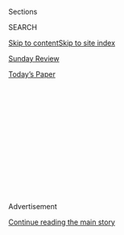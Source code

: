 <div id="app">

<div>

<div>

<div>

<div class="NYTAppHideMasthead css-1q2w90k e1suatyy0">

<div class="section css-ui9rw0 e1suatyy2">

<div class="css-eph4ug er09x8g0">

<div class="css-6n7j50">

</div>

<span class="css-1dv1kvn">Sections</span>

<div class="css-10488qs">

<span class="css-1dv1kvn">SEARCH</span>

</div>

[Skip to content](#site-content)[Skip to site index](#site-index)

</div>

<div id="masthead-section-label" class="css-1wr3we4 eaxe0e00">

[Sunday
Review](https://www.nytimes3xbfgragh.onion/section/opinion/sunday)

</div>

<div class="css-10698na e1huz5gh0">

</div>

</div>

<div id="masthead-bar-one" class="section hasLinks css-15hmgas e1csuq9d3">

<div class="css-uqyvli e1csuq9d0">

</div>

<div class="css-1uqjmks e1csuq9d1">

</div>

<div class="css-9e9ivx">

[](https://myaccount.nytimes3xbfgragh.onion/auth/login?response_type=cookie&client_id=vi)

</div>

<div class="css-1bvtpon e1csuq9d2">

[Today’s
Paper](https://www.nytimes3xbfgragh.onion/section/todayspaper)

</div>

</div>

</div>

</div>

<div data-aria-hidden="false">

<div id="site-content" data-role="main">

<div>

<div class="css-1aor85t" style="opacity:0.000000001;z-index:-1;visibility:hidden">

<div class="css-1hqnpie">

<div class="css-epjblv">

<span class="css-17xtcya">[Sunday
Review](/section/opinion/sunday)</span><span class="css-x15j1o">|</span><span class="css-fwqvlz">The
Soul-Crushing Student
Essay</span>

</div>

<div class="css-k008qs">

<div class="css-1iwv8en">

<span class="css-18z7m18"></span>

<div>

</div>

</div>

<span class="css-1n6z4y">https://nyti.ms/2F3pPI5</span>

<div class="css-1705lsu">

<div class="css-4xjgmj">

<div class="css-4skfbu" data-role="toolbar" data-aria-label="Social Media Share buttons, Save button, and Comments Panel with current comment count" data-testid="share-tools">

  - 
  - 
  - 
  - 
    
    <div class="css-6n7j50">
    
    </div>

  - 

</div>

</div>

</div>

</div>

</div>

</div>

<div id="NYT_TOP_BANNER_REGION" class="css-13pd83m">

</div>

<div id="top-wrapper" class="css-1sy8kpn">

<div id="top-slug" class="css-l9onyx">

Advertisement

</div>

[Continue reading the main
story](#after-top)

<div class="ad top-wrapper" style="text-align:center;height:100%;display:block;min-height:250px">

<div id="top" class="place-ad" data-position="top" data-size-key="top">

</div>

</div>

<div id="after-top">

</div>

</div>

<div id="sponsor-wrapper" class="css-1hyfx7x">

<div id="sponsor-slug" class="css-19vbshk">

Supported by

</div>

[Continue reading the main
story](#after-sponsor)

<div id="sponsor" class="ad sponsor-wrapper" style="text-align:center;height:100%;display:block">

</div>

<div id="after-sponsor">

</div>

</div>

<div class="css-v5btjw etb61u70">

<div class="css-v05ibm etb61u71">

[Opinion](/section/opinion)

</div>

</div>

[On Campus](/column/on-campus "On Campus")

<div class="css-1vkm6nb ehdk2mb0">

# The Soul-Crushing Student Essay

</div>

<div class="css-xt80pu e12qa4dv0">

<div class="css-18e8msd">

<div class="css-vp77d3 epjyd6m0">

<div class="css-1baulvz">

By <span class="css-1baulvz last-byline" itemprop="name">Scott
Korb</span>

<div class="css-8atqhb">

Mr. Korb teaches writing to first-year college students.

</div>

</div>

</div>

  - April 21,
    2018

  - 
    
    <div class="css-4xjgmj">
    
    <div class="css-d8bdto" data-role="toolbar" data-aria-label="Social Media Share buttons, Save button, and Comments Panel with current comment count" data-testid="share-tools">
    
      - 
      - 
      - 
      - 
        
        <div class="css-6n7j50">
        
        </div>
    
      - 
    
    </div>
    
    </div>

</div>

</div>

<div class="css-79elbk" data-testid="photoviewer-wrapper">

<div class="css-z3e15g" data-testid="photoviewer-wrapper-hidden">

</div>

<div class="css-1a48zt4 ehw59r15" data-testid="photoviewer-children">

![<span class="css-cnj6d5 e1z0qqy90" itemprop="copyrightHolder"><span class="css-1ly73wi e1tej78p0">Credit...</span><span><span>Thomas
Paterson</span></span></span>](https://static01.graylady3jvrrxbe.onion/images/2018/04/23/opinion/23Korb/23Korb-articleLarge.jpg?quality=75&auto=webp&disable=upscale)

</div>

</div>

<div class="section meteredContent css-1r7ky0e" name="articleBody" itemprop="articleBody">

<div class="css-1fanzo5 StoryBodyCompanionColumn">

<div class="css-53u6y8">

Last August, as college started up again, I hadn’t quite finished my
beach read, William Finnegan’s “Barbarian Days: A Surfing Life,” so I
brought it to my freshman writing class. I tried reading a few passages
aloud to break the ice. I thought my students might relate to one in
which the writer first wonders about turning his surfing experiences
into something worth reading:

“Our queer devotions, frustrations, little triumphs, and large
peculiarities, plus a few waterfront characters, plus photos, could
probably keep a blog burbling along.”

“What do you make of that?” I asked. “Large peculiarities — what do you
suppose he means?”

Crickets.

Sand I’d smuggled back from California slid from between the pages to my
desk.

Maybe they were wondering what a blog was.

We expect college freshmen to feel at least as comfortable with
self-expression as the burbling bloggers and writers of yesteryear.
Something beyond stylized selfies must populate their social media
streams, after all.

But every year I find that getting them to admit to feeling devoted or
frustrated, to being peculiar in any way (much less in a large way),
verges on impossible. And as someone who has read thousands of student
essays over the past 10 years, few things are more dispiriting — and as
the pages mount, soul-crushing — than those written by 18-year-olds who
can’t see themselves as peculiar.

</div>

</div>

<div class="css-1fanzo5 StoryBodyCompanionColumn">

<div class="css-53u6y8">

But why can’t they?

One reason reveals itself when someone finally asks the clarifying
question: “Do you mean we can write with the word ‘I’?”

The class looks up in wonder. This happens every semester.

Somewhere along the way, these young people were told by teachers that
who they are in their writing ought to be divorced from who they are on
their phones, or as the writer Grace Paley may have said, with their
families and on their streets. They know a private “I” who experiences
devotion and frustration. I see them text in class and talk and laugh
and sometimes cry in the halls. They wear band T-shirts, often from my
era, so I assume they have taste. I watch them read.

But no matter who they are in private, when I first encounter their
writing, they use only the public passive voice: The text was read. The
test was taken.

It’s never: I read the text. I took the test. And it is never ever: I
loved the text with queer devotion\!

</div>

</div>

<div class="css-1fanzo5 StoryBodyCompanionColumn">

<div class="css-53u6y8">

It’s true that a student’s writing style isn’t everything and that much
of what we call good writing cannot be taught. (Bad writing apparently
has been.) One can be devoted to something — a band from the ’90s,
surfing, YHWH— without being able to put that devotion into words.

But my experience with students has me worried that years of “texts
being read” and “tests being taken” have created the sense in them that
whatever they’re devoted to doesn’t matter much to the rest of us — so
long as they know the answers to our questions, so long as they pass the
test. Writing so passively and with what they’ve been taught is
appropriate and “objective” distance from topics they often seem
disinterested in, these young people signal to me that they’re still
waiting for something important or real to happen to them.

Perhaps they feel that only someone who has lived through something
momentous — like the teenagers who survived the Parkland, Fla., shooting
— has earned the right to be heard. It’s hard to imagine any of those
young activists writing, “The rally was held because Congress was
lobbied and guns were purchased.”

But what about those queer devotions and frustrations, experiences and
ideas that have stirred an individual heart into peculiarity?

A decade teaching young writers has taught me a great deal. First, we
need to value more the complete and complex lives of young people: where
they come from, how they express themselves. They have already lived
lives worthy of our attention and appreciation.

Second, we need to encourage young people to take seriously those lives
they’ve lived, even as they come to understand — often through schooling
and just as often not — that there’s a whole lot more we’ll expect of
them. Through this, we can help them learn to expect more of themselves,
too.

Some lines from the great writer John McPhee have helped me consolidate
these lessons over the years. [Reflecting in The New Yorker
in 2011](https://www.newyorker.com/magazine/2011/11/14/progression), he
wrote: “I once made a list of all the pieces I had written in maybe 20
or 30 years, and then put a check mark beside each one whose subject
related to things I had been interested in before I went to college. I
checked off more than 90 percent.”

</div>

</div>

<div class="css-1fanzo5 StoryBodyCompanionColumn">

<div class="css-53u6y8">

I always tell my students that I find these lines heartening. As a
writer, I’ve spent more than 20 years reckoning with the joys and
tragedies, the shame and grief, commitments to sports and study, of my
own pre-college years. A good deal of my writing continues to take me to
northern Florida where, when I was young, my father was killed by a
drunken driver; the stories I continue to uncover there — about justice
and race and addiction — begin with me at 5 and continue through my
adolescence into this adult life.

Mr. McPhee, and Mr. Finnegan, too — who at 13, [he
writes](https://www.newyorker.com/magazine/2015/06/01/off-diamond-head-finnegan),
found in the obliterative sea that “the frontiers of the thinkable were
quietly, fitfully edging back” — tell me that there’s no good reason for
me ever to stop going to Florida and attending to what happened there.

At the start of this semester, I read some passages from Barry Lopez’s
wintry classic [“Arctic
Dreams.”](https://books.google.com/books?id=Y-WxJYMD5HsC&pg=PT11&lpg=PT11&dq=%22It+is+as+subtle+in+its+expression+as+turns+of+the+mind%22&source=bl&ots=E13jUzsHZm&sig=TuD6gkf-AeDo_R4d0fwtYDYSVxo&hl=en&sa=X&ved=0ahUKEwiC5KOQ1bfaAhULd98KHb32CtwQ6AEIKjAB#v=onepage&q=%22It%20is%20as%20subtle%20in%20its%20expression%20as%20turns%20of%20the%20mind%22&f=false)
The descriptions are incomparable, even as the setting itself remains
ineffable: “The physical landscape is baffling in its ability to
transcend whatever we would make of it. It is as subtle in its
expression as turns of the mind, and larger than our grasp; and yet it
is still knowable.”

This has been the lesson for my students this term. Look around at what
baffles you; look in at your peculiar self and how your own frontiers
continue to edge back. Don’t worry, you’ll never fully grasp how the
world transcends you and your ability to describe it. I surely don’t,
and I’m 41\! But don’t forget: You’ve been trying to understand and
triumph in the world for as long as you can remember, even as a kid. Now
go and write.

</div>

</div>

</div>

<div>

</div>

<div>

</div>

<div>

</div>

<div>

<div id="bottom-wrapper" class="css-1ede5it">

<div id="bottom-slug" class="css-l9onyx">

Advertisement

</div>

[Continue reading the main
story](#after-bottom)

<div id="bottom" class="ad bottom-wrapper" style="text-align:center;height:100%;display:block;min-height:90px">

</div>

<div id="after-bottom">

</div>

</div>

</div>

</div>

</div>

## Site Index

<div>

</div>

## Site Information Navigation

  - [© <span>2020</span> <span>The New York Times
    Company</span>](https://help.nytimes3xbfgragh.onion/hc/en-us/articles/115014792127-Copyright-notice)

<!-- end list -->

  - [NYTCo](https://www.nytco.com/)
  - [Contact
    Us](https://help.nytimes3xbfgragh.onion/hc/en-us/articles/115015385887-Contact-Us)
  - [Work with us](https://www.nytco.com/careers/)
  - [Advertise](https://nytmediakit.com/)
  - [T Brand Studio](http://www.tbrandstudio.com/)
  - [Your Ad
    Choices](https://www.nytimes3xbfgragh.onion/privacy/cookie-policy#how-do-i-manage-trackers)
  - [Privacy](https://www.nytimes3xbfgragh.onion/privacy)
  - [Terms of
    Service](https://help.nytimes3xbfgragh.onion/hc/en-us/articles/115014893428-Terms-of-service)
  - [Terms of
    Sale](https://help.nytimes3xbfgragh.onion/hc/en-us/articles/115014893968-Terms-of-sale)
  - [Site
    Map](https://spiderbites.nytimes3xbfgragh.onion)
  - [Help](https://help.nytimes3xbfgragh.onion/hc/en-us)
  - [Subscriptions](https://www.nytimes3xbfgragh.onion/subscription?campaignId=37WXW)

</div>

</div>

</div>

</div>
